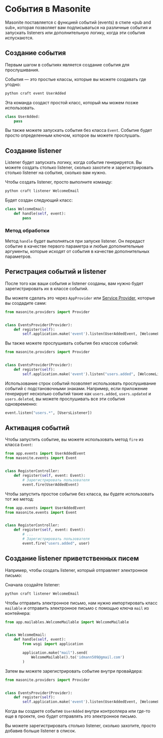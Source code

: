 # События в Masonite
Masonite поставляется с функцией событий (events) в стиле «pub and sub», которая позволяет вам подписываться 
на различные события и запускать listeners или дополнительную логику, когда эти события испускаются.

## Создание события
Первым шагом в событиях является создание события для прослушивания.

События — это простые классы, которые вы можете создавать где угодно:

```py
python craft event UserAdded
```

Эта команда создаст простой класс, который мы можем позже использовать.

```py linenums="1" title="app/events/UserAdded.py"
class UserAdded:
    pass
```

Вы также можете запускать события без класса `Event`. Событие будет просто определенным ключом, 
которое вы можете прослушать.

## Создание listener
Listener будет запускать логику, когда событие генерируется. Вы можете создать столько listener, 
сколько захотите и зарегистрировать столько listener на события, сколько вам нужно.

Чтобы создать listener, просто выполните команду:

```py
python craft listener WelcomeEmail
```

Будет создан следующий класс:

```py linenums="1" title="app/listeners/WelcomeEmail.py"
class WelcomeEmail:
    def handle(self, event):
        pass
```

### Метод обработки
Метод `handle` будет выполняться при запуске listener. Он передаст событие в качестве первого параметра 
и любые дополнительные аргументы, которые исходят от события в качестве дополнительных параметров.

## Регистрация событий и listener
После того как ваши события и listener созданы, вам нужно будет зарегистрировать их в классе событий.

Вы можете сделать это через `AppProvider` или [Service Provider](/architecture/service-provider), 
которые вы создадите сами:

```py
from masonite.providers import Provider


class EventsProvider(Provider):
    def register(self):
        self.application.make('event').listen(UserAddedEvent, [WelcomeListener])
```

Вы также можете прослушивать события без классов событий:

```py
from masonite.providers import Provider


class EventsProvider(Provider):
    def register(self):
        self.application.make('event').listen("users.added", [WelcomeListener])
```

Использование строк событий позволяет использовать прослушивание событий с подстановочными знаками. 
Например, если приложение генерирует несколько событий такие как `users.added`, `users.updated` и 
`users.deleted`, вы можете прослушивать все эти события одновременно:

```py
event.listen("users.*", [UsersListener])
```

## Активация событий
Чтобы запустить событие, вы можете использовать метод `fire` из класса `Event`:

```py
from app.events import UserAddedEvent
from masonite.events import Event


class RegisterController:
    def register(self, event: Event):
        # Зарегистрировать пользователя
        event.fire(UserAddedEvent)
```

Чтобы запустить простое событие без класса, вы будете использовать тот же метод:

```py
from app.events import UserAddedEvent
from masonite.events import Event


class RegisterController:
    def register(self, event: Event):
        # ...
        # Зарегистрировать пользователя
        event.fire("users.added", user)
```

## Создание listener приветственных писем
Например, чтобы создать listener, который отправляет электронное письмо:

Сначала создайте listener:

```py
python craft listener WelcomeEmail
```

Чтобы отправить электронное письмо, нам нужно импортировать класс `mailable` и отправить электронное 
письмо с помощью ключа `mail` из контейнера:

```py linenums="1" title="app/listeners/WelcomeEmail.py"
from app.mailables.WelcomeMailable import WelcomeMailable


class WelcomeEmail:
    def handle(self, event):
        from wsgi import application

        application.make("mail").send(
            WelcomeMailable().to('idmann509@gmail.com')
        )
```

Затем вы можете зарегистрировать событие внутри провайдера:

```py linenums="1"
from masonite.providers import Provider


class EventsProvider(Provider):
    def register(self):
        self.application.make('event').listen(UserAddedEvent, [WelcomeListener])
```

Когда вы создаете событие `UserAdded` внутри контроллера или где-то еще в проекте, оно будет 
отправлять это электронное письмо.

Вы можете зарегистрировать столько listener, сколько захотите, просто добавив больше listener 
в список.
